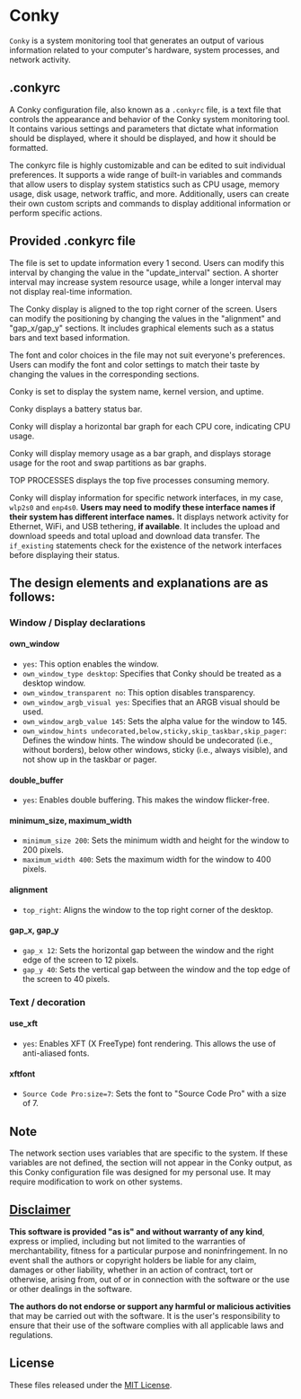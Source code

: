 # Conky
`Conky` is a system monitoring tool that generates an output of various information related to your computer's hardware, system processes, and network activity.

## .conkyrc
A Conky configuration file, also known as a `.conkyrc` file, is a text file that controls the appearance and behavior of the Conky system monitoring tool. It contains various settings and parameters that dictate what information should be displayed, where it should be displayed, and how it should be formatted.

The conkyrc file is highly customizable and can be edited to suit individual preferences. It supports a wide range of built-in variables and commands that allow users to display system statistics such as CPU usage, memory usage, disk usage, network traffic, and more. Additionally, users can create their own custom scripts and commands to display additional information or perform specific actions.


## Provided .conkyrc file

The file is set to update information every 1 second. Users can modify this interval by changing the value in the "update_interval" section. A shorter interval may increase system resource usage, while a longer interval may not display real-time information.

The Conky display is aligned to the top right corner of the screen. Users can modify the positioning by changing the values in the "alignment" and "gap_x/gap_y" sections. It includes graphical elements such as a status bars and text based information. 

The font and color choices in the file may not suit everyone's preferences. Users can modify the font and color settings to match their taste by changing the values in the corresponding sections.

Conky is set to display the system name, kernel version, and uptime.

Conky displays a battery status bar.

Conky will display a horizontal bar graph for each CPU core, indicating CPU usage.

Conky will display memory usage as a bar graph, and displays storage usage for the root and swap partitions as bar graphs. 

TOP PROCESSES displays the top five processes consuming memory.

Conky will display information for specific network interfaces, in my case, `wlp2s0` and `enp4s0`. **Users may need to modify these interface names if their system has different interface names.** It displays network activity for Ethernet, WiFi, and USB tethering, **if available**. It includes the upload and download speeds and total upload and download data transfer. The `if_existing` statements check for the existence of the network interfaces before displaying their status.

## The design elements and explanations are as follows:

### Window / Display declarations

#### own_window
- `yes`: This option enables the window.
- `own_window_type desktop`: Specifies that Conky should be treated as a desktop window.
- `own_window_transparent no`: This option disables transparency.
- `own_window_argb_visual yes`: Specifies that an ARGB visual should be used.
- `own_window_argb_value 145`: Sets the alpha value for the window to 145.
- `own_window_hints undecorated,below,sticky,skip_taskbar,skip_pager`: Defines the window hints. The window should be undecorated (i.e., without borders), below other windows, sticky (i.e., always visible), and not show up in the taskbar or pager.

#### double_buffer
- `yes`: Enables double buffering. This makes the window flicker-free.

#### minimum_size, maximum_width
- `minimum_size 200`: Sets the minimum width and height for the window to 200 pixels.
- `maximum_width 400`: Sets the maximum width for the window to 400 pixels.

#### alignment
- `top_right`: Aligns the window to the top right corner of the desktop.

#### gap_x, gap_y
- `gap_x 12`: Sets the horizontal gap between the window and the right edge of the screen to 12 pixels.
- `gap_y 40`: Sets the vertical gap between the window and the top edge of the screen to 40 pixels.

### Text / decoration

#### use_xft
- `yes`: Enables XFT (X FreeType) font rendering. This allows the use of anti-aliased fonts.

#### xftfont
- `Source Code Pro:size=7`: Sets the font to "Source Code Pro" with a size of 7.

## Note
The network section uses variables that are specific to the system. If these variables are not defined, the section will not appear in the Conky output, as this Conky configuration file was designed for my personal use. It may require modification to work on other systems.

## [Disclaimer](DISCLAIMER)
**This software is provided "as is" and without warranty of any kind**, express or implied, including but not limited to the warranties of merchantability, fitness for a particular purpose and noninfringement. In no event shall the authors or copyright holders be liable for any claim, damages or other liability, whether in an action of contract, tort or otherwise, arising from, out of or in connection with the software or the use or other dealings in the software.

**The authors do not endorse or support any harmful or malicious activities** that may be carried out with the software. It is the user's responsibility to ensure that their use of the software complies with all applicable laws and regulations.

## License

These files released under the [MIT License](LICENSE).
